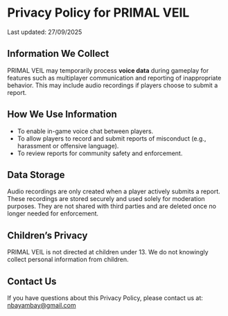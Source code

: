 <!DOCTYPE html>
<html lang="en">
<head>
  <meta charset="UTF-8">
</head>
<body>
  <h1>Privacy Policy for PRIMAL VEIL</h1>
  <p>Last updated: 27/09/2025</p>

  <h2>Information We Collect</h2>
  <p>PRIMAL VEIL may temporarily process <strong>voice data</strong> during gameplay for features such as 
  multiplayer communication and reporting of inappropriate behavior. This may include audio recordings if 
  players choose to submit a report.</p>

  <h2>How We Use Information</h2>
  <ul>
    <li>To enable in-game voice chat between players.</li>
    <li>To allow players to record and submit reports of misconduct (e.g., harassment or offensive language).</li>
    <li>To review reports for community safety and enforcement.</li>
  </ul>

  <h2>Data Storage</h2>
  <p>Audio recordings are only created when a player actively submits a report. These recordings are stored 
  securely and used solely for moderation purposes. They are not shared with third parties and are deleted 
  once no longer needed for enforcement.</p>

  <h2>Children’s Privacy</h2>
  <p>PRIMAL VEIL is not directed at children under 13. We do not knowingly collect personal information from children.</p>

  <h2>Contact Us</h2>
  <p>If you have questions about this Privacy Policy, please contact us at: 
  <a href="mailto:nbayambay@gmail.com">nbayambay@gmail.com</a></p>
</body>
</html>
